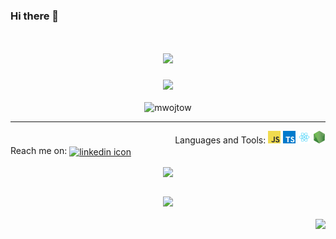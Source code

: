 ### Hi there 👋

<h1 align="center">
  <a href="https://sunguoqi.com/">
    <img src="https://readme-typing-svg.herokuapp.com/?lines=console.log(%22Hello%2C%20World!%22)!&center=true&size=20">
  </a>
</h1>

<div align="center" ><img order-radius="100px" src="https://cdn.jsdelivr.net/gh/sun0225SUN/photos/images/202108300019556.gif"></div>

<br>

<div align="center">
  <img src="https://github-readme-stats.vercel.app/api?username=mwojtow&hide=stars&count_private=true&show_icons=true&theme=gotham" alt="mwojtow" />
</div>

<hr>

<!-- <img src="https://github-readme-stats.vercel.app/api/top-langs/?username=mwojtow&layout=compact&hide=html" alt="mwojtow" /> -->

<!-- <br> -->

<!-- **Languages and Tools:**   -->

<div>
   <div align="right">
    <span> Languages and Tools: </span> 
    <code><img height="20" src="https://raw.githubusercontent.com/github/explore/80688e429a7d4ef2fca1e82350fe8e3517d3494d/topics/javascript/javascript.png"></code>
    <code><img height="20" src="https://raw.githubusercontent.com/github/explore/80688e429a7d4ef2fca1e82350fe8e3517d3494d/topics/typescript/typescript.png"></code>
    <code><img height="20" src="https://raw.githubusercontent.com/github/explore/80688e429a7d4ef2fca1e82350fe8e3517d3494d/topics/react/react.png"></code>
    <code><img height="20" src="https://raw.githubusercontent.com/github/explore/80688e429a7d4ef2fca1e82350fe8e3517d3494d/topics/nodejs/nodejs.png"></code>  
  </div>
  <div>
  <span> Reach me on: </span>
   <a href="https://www.linkedin.com/in/marciinwojtowicz/" target="_blank"><img align="center" src="https://image0.flaticon.com/icons/png/128/174/174857.png" alt="linkedin icon" height="40" width="40" /></a>
  </div>
</div>

<p align="center">
  <a>
<!--     <img width="150" src="https://cdn.jsdelivr.net/gh/mwojtow/photos/images/202108300310676.png"> -->
    <img align="center" src="https://github-readme-streak-stats.herokuapp.com/?user=mwojtow&theme=dark&hide_border=true"/>
<!--     <img width="150" src="https://cdn.jsdelivr.net/gh/mwojtow/photos/images/202108300312623.png"> -->
  </a>
</p>

<br>

<div align="center">
  <img  src="https://github-profile-trophy.vercel.app/?username=mwojtow&theme=gruvbox" />
</div>

<!-- <br> -->
<!-- 
[![Marcin's GitHub Activity Graph](https://activity-graph.herokuapp.com/graph?username=mwojtow&theme=react-dark&line=00bfa5&color=00bfa5)](https://github.com/mwojtow) -->

<!-- 
<div align="center">
  <img src="https://metrics.lecoq.io/mwojtow?template=classic&config.timezone=Europe%Warsaw">
</div> -->

<br>

<!-- **Reach me on:**
<br>
<a href="https://www.linkedin.com/in/marciinwojtowicz/" target="_blank"><img align="center" src="https://image0.flaticon.com/icons/png/128/174/174857.png" alt="linkedin icon" height="40" width="40" /></a>

<br> -->

<div align="right">
  <img  src="https://profile-counter.glitch.me/mwojtow/count.svg" />
</div>
